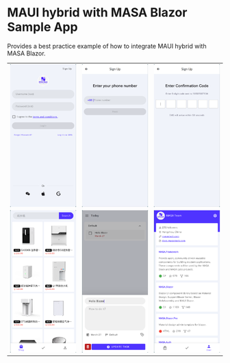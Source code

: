 # MAUI hybrid with MASA Blazor Sample App

Provides a best practice example of how to integrate MAUI hybrid with MASA Blazor.

<table>
  <tr>
    <td><img src="./imgs/login.png"/></td>
    <td><img src="./imgs/signup.png"/></td>
    <td><img src="./imgs/signup2.png"/></td>
  </tr>
  <tr>
    <td><img src="./imgs/shop.png"/></td>
    <td><img src="./imgs/todo.png"/></td>
    <td><img src="./imgs/user.png"/></td>
  </tr>
</table>
